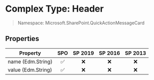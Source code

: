 # Complex Type: Header

> Namespace: Microsoft.SharePoint.QuickActionMessageCard

## Properties

Property | SPO | SP 2019 | SP 2016 | SP 2013
----------|:---:|:-------:|:-------:|:-------:
name (Edm.String) | ✅ | ❌ | ❌ | ❌
value (Edm.String) | ✅ | ❌ | ❌ | ❌